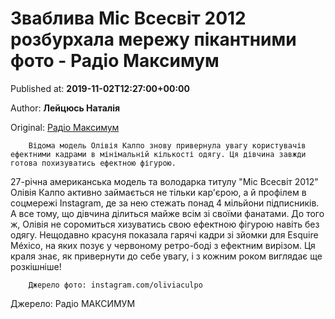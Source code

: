 
# Зваблива Міс Всесвіт 2012 розбурхала мережу пікантними фото - Радіо Максимум

Published at: **2019-11-02T12:27:00+00:00**

Author: **Лейцюсь Наталія**

Original: [Радіо Максимум](https://maximum.fm/zvabliva-mis-vsesvit-2012-rozburhala-merezhu-pikantnimi-foto_n168943)


        Відома модель Олівія Калпо знову привернула увагу користувачів ефектними кадрами в мінімальній кількості одягу. Ця дівчина завжди готова похизуватись ефектною фігурою.
      
27-річна американська модель та володарка титулу "Міс Всесвіт 2012" Олівія Калпо активно займається не тільки кар'єрою, а й профілем в соцмережі Instagram, де за нею стежать понад 4 мільйони підписників. А все тому, що дівчина ділиться майже всім зі своїми фанатами. До того ж, Олівія не соромиться хизуватись свою ефектною фігурою навіть без одягу.
Нещодавно красуня показала гарячі кадри зі зйомки для Esquire México, на яких позує у червоному ретро-боді з ефектним вирізом. Ця краля знає, як привернути до себе увагу, і з кожним роком виглядає ще розкішніше!

        Джерело фото: instagram.com/oliviaculpo
      
Джерело: Радіо МАКСИМУМ
